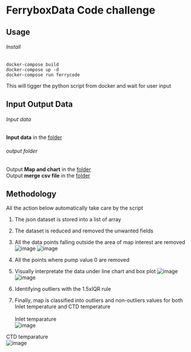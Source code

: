 # FerryboxData Code challenge
## Usage
###### Install
```
docker-compose build
docker-compose up -d
docker-compose run ferrycode 
```
This will tigger the python script from docker and wait for user input

## Input Output Data
###### Input data
**Input data** in the [folder](code/env_ferrybox/data/all_json/)

###### output folder
Output **Map and chart** in the [folder](code/env_ferrybox/data/map/) <br/>
Output **merge csv file** in the [folder](code/env_ferrybox/data/csv/) <br/>
## Methodology
All the action below automatically take care by the script

1. The json dataset is stored into a list of array 
2. The dataset is reduced and removed the unwanted fields 
3.	All the data points falling outside the area of map interest are removed
![image](https://user-images.githubusercontent.com/10088434/165376904-9cd983f5-e115-41dd-9c47-f66b8a7bc2ef.png)
![image](https://user-images.githubusercontent.com/10088434/165377654-9fff543c-77da-4c1c-a3bf-ec301cfb24b6.png)


4.	All the points where pump value 0 are removed 
5.	Visually interpretate the data under line chart and box plot
![image](https://user-images.githubusercontent.com/10088434/165377512-c1bed828-c0ec-4983-a316-876e0e39619f.png)
![image](https://user-images.githubusercontent.com/10088434/165377566-d71467db-eb20-49f2-8e47-67706bbfa28f.png)

7.	Identifying outliers with the 1.5xIQR rule
8.	Finally, map is classified into outliers and non-outliers values for both Inlet temperature and CTD temperature <br/><br/>
Inlet temparature <br/>
![image](https://user-images.githubusercontent.com/10088434/165377946-25c722cc-b7f1-4afc-9cbc-ca3ec6e89eea.png)
 
CTD temparature <br/>
![image](https://user-images.githubusercontent.com/10088434/165378193-b26d8154-00be-4ea6-a42a-86d2702c117a.png)



